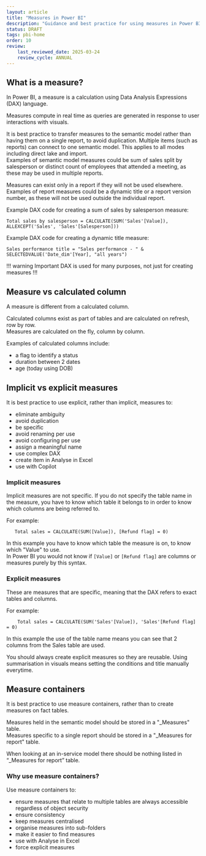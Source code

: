 ```yaml
---
layout: article
title: "Measures in Power BI"
description: "Guidance and best practice for using measures in Power BI"
status: DRAFT
tags: pbi-home
order: 10
review:
    last_reviewed_date: 2025-03-24
    review_cycle: ANNUAL
---
```

## What is a measure?  
  
In Power BI, a measure is a calculation using Data Analysis Expressions (DAX) language.  
  
Measures compute in real time as queries are generated in response to user interactions with visuals.  

It is best practice to transfer measures to the semantic model rather than having them on a single report, to avoid duplication. Multiple items (such as reports) can connect to one semantic model. This applies to all modes including direct lake and import.  
Examples of semantic model measures could be sum of sales split by salesperson or distinct count of employees that attended a meeting, as these may be used in multiple reports.  
  
Measures can exist only in a report if they will not be used elsewhere.  
Examples of report measures could be a dynamic title or a report version number, as these will not be used outside the individual report.  
  
Example DAX code for creating a sum of sales by salesperson measure:  
  
```
Total sales by salesperson = CALCULATE(SUM('Sales'[Value]), ALLEXCEPT('Sales', 'Sales'[Salesperson]))

```

Example DAX code for creating a dynamic title measure:  

```
Sales performance title = "Sales performance - " & SELECTEDVALUE('Date_dim'[Year], "all years")

```
  
!!! warning Important
DAX is used for many purposes, not just for creating measures
!!!  
  
## Measure vs calculated column  
  
A measure is different from a calculated column.  
  
Calculated columns exist as part of tables and are calculated on refresh, row by row.  
Measures are calculated on the fly, column by column.  
  
Examples of calculated columns include:

- a flag to identify a status
- duration between 2 dates
- age (today using DOB)  
  
## Implicit vs explicit measures  
  
It is best practice to use explicit, rather than implicit, measures to:  
  
- eliminate ambiguity
- avoid duplication
- be specific
- avoid renaming per use
- avoid configuring per use
- assign a meaningful name
- use complex DAX
- create item in Analyse in Excel
- use with Copilot    

### Implicit measures  
  
Implicit measures are not specific. If you do not specify the table name in the measure, you have to know which table it belongs to in order to know which columns are being referred to.  
  
For example:  
  
 ```
    Total sales = CALCULATE(SUM([Value]), [Refund flag] = 0)  

```  
In this example you have to know which table the measure is on, to know which "Value" to use.  
In Power BI you would not know if `[Value]` or `[Refund flag]` are columns or measures purely by this syntax.  

### Explicit measures  
  
These are measures that are specific, meaning that the DAX refers to exact tables and columns.  
  
For example:  
  
 ```
     Total sales = CALCULATE(SUM('Sales'[Value]), 'Sales'[Refund flag] = 0)  

```  
In this example the use of the table name means you can see that 2 columns from the Sales table are used.  
  
You should always create explicit measures so they are reusable. Using summarisation in visuals means setting the conditions and title manually everytime.
  
## Measure containers  
  
It is best practice to use measure containers, rather than to create measures on fact tables.  
  
Measures held in the semantic model should be stored in a "_Measures" table.  
Measures specific to a single report should be stored in a "_Measures for report" table.  
  
When looking at an in-service model there should be nothing listed in “_Measures for report” table.
  
### Why use measure containers?  
  
Use measure containers to:  
  
- ensure measures that relate to multiple tables are always accessible regardless of object security
- ensure consistency
- keep measures centralised
- organise measures into sub-folders
- make it easier to find measures
- use with Analyse in Excel
- force explicit measures